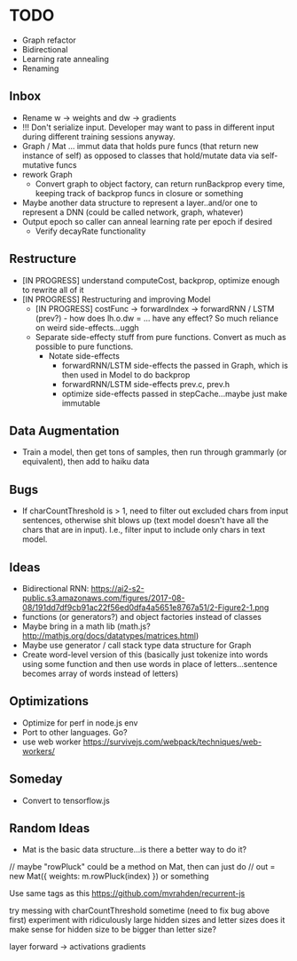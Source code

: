 # TODO

- Graph refactor
- Bidirectional
- Learning rate annealing
- Renaming

## Inbox

- Rename w -> weights and dw -> gradients
- !!! Don't serialize input. Developer may want to pass in different input during different training sessions anyway.
- Graph / Mat ... immut data that holds pure funcs (that return new instance of self) as opposed to classes that hold/mutate data via self-mutative funcs
- rework Graph
  - Convert graph to object factory, can return runBackprop every time, keeping track of backprop funcs in closure or something
- Maybe another data structure to represent a layer..and/or one to represent a DNN (could be called network, graph, whatever)
- Output epoch so caller can anneal learning rate per epoch if desired
  - Verify decayRate functionality

## Restructure

- [IN PROGRESS] understand computeCost, backprop, optimize enough to rewrite all of it
- [IN PROGRESS] Restructuring and improving Model
  - [IN PROGRESS] costFunc -> forwardIndex -> forwardRNN / LSTM (prev?) - how does lh.o.dw = ... have any effect? So much reliance on weird side-effects...uggh
  - Separate side-effecty stuff from pure functions. Convert as much as possible to pure functions.
    - Notate side-effects
      - forwardRNN/LSTM side-effects the passed in Graph, which is then used in Model to do backprop
      - forwardRNN/LSTM side-effects prev.c, prev.h
      - optimize side-effects passed in stepCache...maybe just make immutable

## Data Augmentation

- Train a model, then get tons of samples, then run through grammarly (or equivalent), then add to haiku data

## Bugs

- If charCountThreshold is > 1, need to filter out excluded chars from input sentences, otherwise shit blows up (text model doesn't have all the chars that are in input). I.e., filter input to include only chars in text model.

## Ideas

- Bidirectional RNN: https://ai2-s2-public.s3.amazonaws.com/figures/2017-08-08/191dd7df9cb91ac22f56ed0dfa4a5651e8767a51/2-Figure2-1.png
- functions (or generators?) and object factories instead of classes
- Maybe bring in a math lib (math.js? http://mathjs.org/docs/datatypes/matrices.html)
- Maybe use generator / call stack type data structure for Graph
- Create word-level version of this (basically just tokenize into words using some function and then use words in place of letters...sentence becomes array of words instead of letters)

## Optimizations

- Optimize for perf in node.js env
- Port to other languages. Go?
- use web worker https://survivejs.com/webpack/techniques/web-workers/

## Someday

- Convert to tensorflow.js

## Random Ideas

- Mat is the basic data structure...is there a better way to do it?

// maybe "rowPluck" could be a method on Mat, then can just do
// out = new Mat({ weights: m.rowPluck(index) }) or something

Use same tags as this https://github.com/mvrahden/recurrent-js

try messing with charCountThreshold sometime (need to fix bug above first)
experiment with ridiculously large hidden sizes and letter sizes
does it make sense for hidden size to be bigger than letter size?

layer
forward -> activations
gradients
